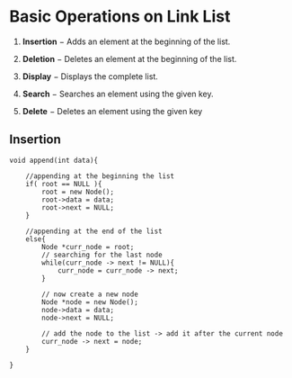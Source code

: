 # Basic Operations on Link List

1. **Insertion** − Adds an element at the beginning of the list.

2. **Deletion** − Deletes an element at the beginning of the list.

3. **Display** − Displays the complete list.

4. **Search** − Searches an element using the given key.

5. **Delete** − Deletes an element using the given key

## Insertion

```
void append(int data){

    //appending at the beginning the list
    if( root == NULL ){
        root = new Node();
        root->data = data;
        root->next = NULL;
    }

    //appending at the end of the list
    else{
        Node *curr_node = root;
        // searching for the last node
        while(curr_node -> next != NULL){
            curr_node = curr_node -> next;
        }

        // now create a new node
        Node *node = new Node();
        node->data = data;
        node->next = NULL;

        // add the node to the list -> add it after the current node
        curr_node -> next = node;
    }

}
```
